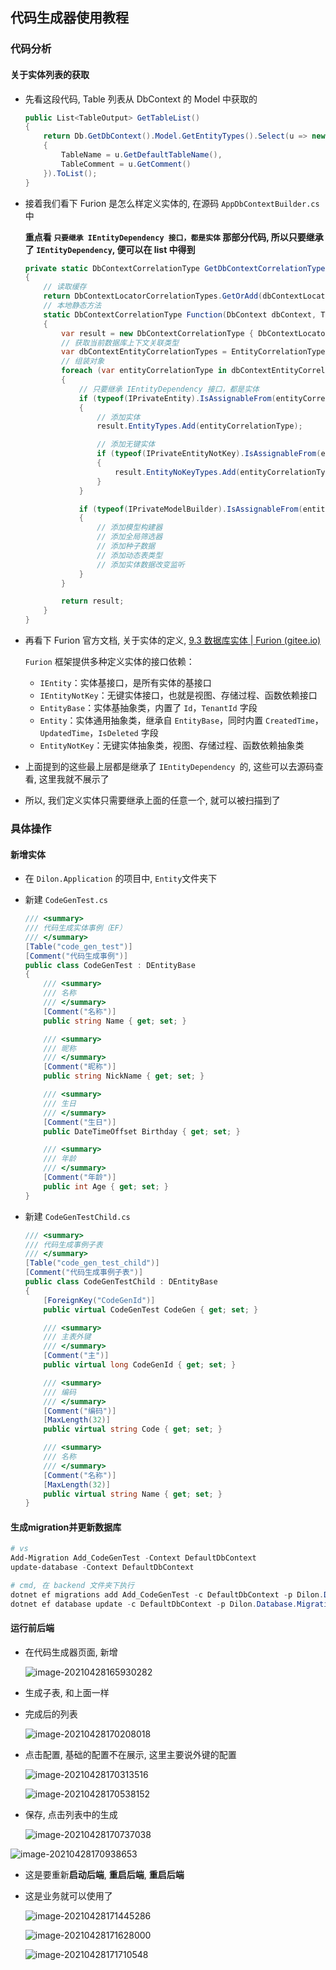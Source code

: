 ## 代码生成器使用教程

### 代码分析

#### 关于实体列表的获取

- 先看这段代码, Table 列表从 DbContext 的 Model 中获取的

  ```c#
  public List<TableOutput> GetTableList()
  {
      return Db.GetDbContext().Model.GetEntityTypes().Select(u => new TableOutput
      {
          TableName = u.GetDefaultTableName(),
          TableComment = u.GetComment()
      }).ToList();
  }
  ```

- 接着我们看下 Furion 是怎么样定义实体的, 在源码 `AppDbContextBuilder.cs` 中

  **重点看 `只要继承 IEntityDependency 接口，都是实体` 那部分代码, 所以只要继承了 `IEntityDependency`, 便可以在 list 中得到**

  ```C#
  private static DbContextCorrelationType GetDbContextCorrelationType(DbContext dbContext, Type dbContextLocator)
  {
      // 读取缓存
      return DbContextLocatorCorrelationTypes.GetOrAdd(dbContextLocator, Function(dbContext, dbContextLocator));
      // 本地静态方法
      static DbContextCorrelationType Function(DbContext dbContext, Type dbContextLocator)
      {
          var result = new DbContextCorrelationType { DbContextLocator = dbContextLocator };
          // 获取当前数据库上下文关联类型
          var dbContextEntityCorrelationTypes = EntityCorrelationTypes.Where(u => IsInThisDbContext(dbContextLocator, u));
          // 组装对象
          foreach (var entityCorrelationType in dbContextEntityCorrelationTypes)
          {
              // 只要继承 IEntityDependency 接口，都是实体
              if (typeof(IPrivateEntity).IsAssignableFrom(entityCorrelationType))
              {
                  // 添加实体
                  result.EntityTypes.Add(entityCorrelationType);
  
                  // 添加无键实体
                  if (typeof(IPrivateEntityNotKey).IsAssignableFrom(entityCorrelationType))
                  {
                      result.EntityNoKeyTypes.Add(entityCorrelationType);
                  }
              }
  
              if (typeof(IPrivateModelBuilder).IsAssignableFrom(entityCorrelationType))
              {
                  // 添加模型构建器
                  // 添加全局筛选器
                  // 添加种子数据
                  // 添加动态表类型
                  // 添加实体数据改变监听
              }
          }
  
          return result;
      }
  }
  ```

- 再看下 Furion 官方文档, 关于实体的定义, [9.3 数据库实体 | Furion (gitee.io)](https://dotnetchina.gitee.io/furion/docs/entity#932-如何定义实体)

  `Furion` 框架提供多种定义实体的接口依赖：

  - `IEntity`：实体基接口，是所有实体的基接口
  - `IEntityNotKey`：无键实体接口，也就是视图、存储过程、函数依赖接口
  - `EntityBase`：实体基抽象类，内置了 `Id`，`TenantId` 字段
  - `Entity`：实体通用抽象类，继承自 `EntityBase`，同时内置 `CreatedTime`，`UpdatedTime`，`IsDeleted` 字段
  - `EntityNotKey`：无键实体抽象类，视图、存储过程、函数依赖抽象类

- 上面提到的这些最上层都是继承了 `IEntityDependency `的, 这些可以去源码查看, 这里我就不展示了

- 所以, 我们定义实体只需要继承上面的任意一个, 就可以被扫描到了

### 具体操作

#### 新增实体

- 在 `Dilon.Application` 的项目中, `Entity`文件夹下

- 新建 `CodeGenTest.cs`

  ```c#
  /// <summary>
  /// 代码生成实体事例（EF）
  /// </summary>
  [Table("code_gen_test")]
  [Comment("代码生成事例")]
  public class CodeGenTest : DEntityBase
  {
      /// <summary>
      /// 名称
      /// </summary>
      [Comment("名称")]
      public string Name { get; set; }
  
      /// <summary>
      /// 昵称
      /// </summary>
      [Comment("昵称")]
      public string NickName { get; set; }
  
      /// <summary>
      /// 生日
      /// </summary>
      [Comment("生日")]
      public DateTimeOffset Birthday { get; set; }
  
      /// <summary>
      /// 年龄
      /// </summary>
      [Comment("年龄")]
      public int Age { get; set; }
  }
  ```

- 新建 `CodeGenTestChild.cs` 

  ```c#
  /// <summary>
  /// 代码生成事例子表
  /// </summary>
  [Table("code_gen_test_child")]
  [Comment("代码生成事例子表")]
  public class CodeGenTestChild : DEntityBase
  {
      [ForeignKey("CodeGenId")]
      public virtual CodeGenTest CodeGen { get; set; }
  
      /// <summary>
      /// 主表外键
      /// </summary>
      [Comment("主")]
      public virtual long CodeGenId { get; set; }
  
      /// <summary>
      /// 编码
      /// </summary>
      [Comment("编码")]
      [MaxLength(32)]
      public virtual string Code { get; set; }
  
      /// <summary>
      /// 名称
      /// </summary>
      [Comment("名称")]
      [MaxLength(32)]
      public virtual string Name { get; set; }
  }
  ```

#### 生成migration并更新数据库

```powershell
# vs
Add-Migration Add_CodeGenTest -Context DefaultDbContext
update-database -Context DefaultDbContext

# cmd, 在 backend 文件夹下执行
dotnet ef migrations add Add_CodeGenTest -c DefaultDbContext -p Dilon.Database.Migrations/Dilon.Database.Migrations.csproj -s Dilon.Web.Entry/Dilon.Web.Entry.csproj
dotnet ef database update -c DefaultDbContext -p Dilon.Database.Migrations/Dilon.Database.Migrations.csproj -s Dilon.Web.Entry/Dilon.Web.Entry.csproj
```

#### 运行前后端

- 在代码生成器页面, 新增

  ![image-20210428165930282](http://images.wynnyo.com/Markdown/image-20210428165930282.png?x-oss-process=style/wynnyo-style)

- 生成子表, 和上面一样

- 完成后的列表

  ![image-20210428170208018](http://images.wynnyo.com/Markdown/image-20210428170208018.png?x-oss-process=style/wynnyo-style)

- 点击配置, 基础的配置不在展示, 这里主要说外键的配置

  ![image-20210428170313516](http://images.wynnyo.com/Markdown/image-20210428170313516.png?x-oss-process=style/wynnyo-style)

  ![image-20210428170538152](http://images.wynnyo.com/Markdown/image-20210428170538152.png?x-oss-process=style/wynnyo-style)

- 保存, 点击列表中的生成

  ![image-20210428170737038](http://images.wynnyo.com/Markdown/image-20210428170737038.png?x-oss-process=style/wynnyo-style)

![image-20210428170938653](http://images.wynnyo.com/Markdown/image-20210428170938653.png?x-oss-process=style/wynnyo-style)

- 这是要重新**启动后端**, **重启后端**, **重启后端**

- 这是业务就可以使用了

  ![image-20210428171445286](http://images.wynnyo.com/Markdown/image-20210428171445286.png?x-oss-process=style/wynnyo-style)

  ![image-20210428171628000](http://images.wynnyo.com/Markdown/image-20210428171628000.png?x-oss-process=style/wynnyo-style)

  ![image-20210428171710548](http://images.wynnyo.com/Markdown/image-20210428171710548.png?x-oss-process=style/wynnyo-style)

